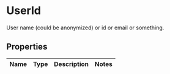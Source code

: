 

# UserId

User name (could be anonymized) or id or email or something.

## Properties

| Name | Type | Description | Notes |
|------------ | ------------- | ------------- | -------------|



